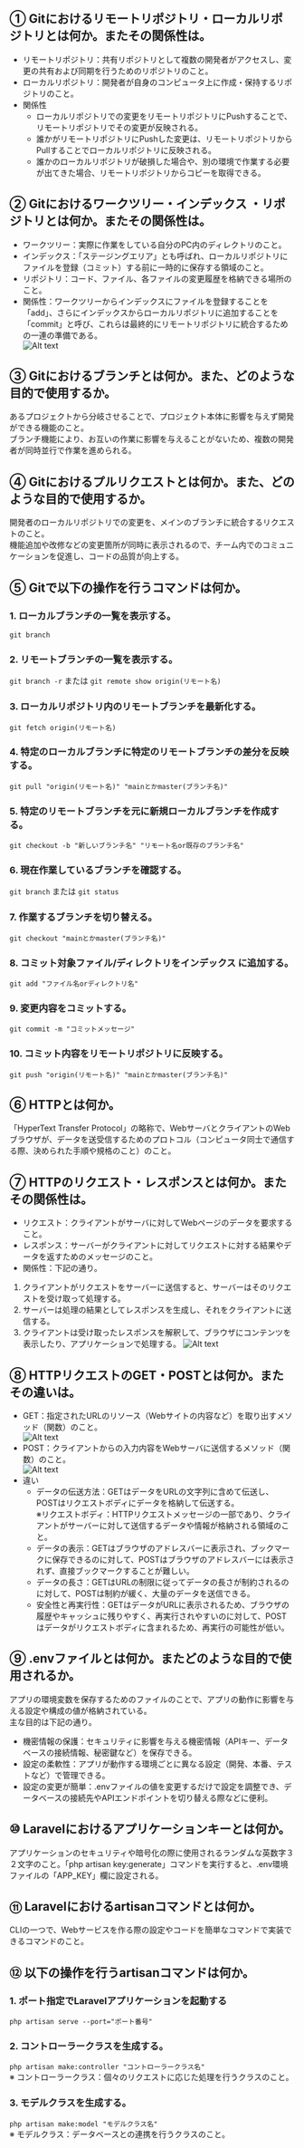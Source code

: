 ## ① Gitにおけるリモートリポジトリ・ローカルリポジトリとは何か。またその関係性は。

* リモートリポジトリ：共有リポジトリとして複数の開発者がアクセスし、変更の共有および同期を行うためのリポジトリのこと。
* ローカルリポジトリ：開発者が自身のコンピュータ上に作成・保持するリポジトリのこと。
* 関係性
    * ローカルリポジトリでの変更をリモートリポジトリにPushすることで、リモートリポジトリでその変更が反映される。
    * 誰かがリモートリポジトリにPushした変更は、リモートリポジトリからPullすることでローカルリポジトリに反映される。
    * 誰かのローカルリポジトリが破損した場合や、別の環境で作業する必要が出てきた場合、リモートリポジトリからコピーを取得できる。

## ② Gitにおけるワークツリー・インデックス ・リポジトリとは何か。またその関係性は。

* ワークツリー：実際に作業をしている自分のPC内のディレクトリのこと。
* インデックス：「ステージングエリア」とも呼ばれ、ローカルリポジトリにファイルを登録（コミット）する前に一時的に保存する領域のこと。
* リポジトリ：コード、ファイル、各ファイルの変更履歴を格納できる場所のこと。
* 関係性：ワークツリーからインデックスにファイルを登録することを「add」、さらにインデックスからローカルリポジトリに追加することを「commit」と呼び、これらは最終的にリモートリポジトリに統合するための一連の準備である。  
![Alt text](../img/08-1_1.png)

## ③ Gitにおけるブランチとは何か。また、どのような目的で使用するか。

あるプロジェクトから分岐させることで、プロジェクト本体に影響を与えず開発ができる機能のこと。  
ブランチ機能により、お互いの作業に影響を与えることがないため、複数の開発者が同時並行で作業を進められる。

## ④ Gitにおけるプルリクエストとは何か。また、どのような目的で使用するか。

開発者のローカルリポジトリでの変更を、メインのブランチに統合するリクエストのこと。  
機能追加や改修などの変更箇所が同時に表示されるので、チーム内でのコミュニケーションを促進し、コードの品質が向上する。

## ⑤ Gitで以下の操作を行うコマンドは何か。

### 1. ローカルブランチの一覧を表示する。

`git branch`

### 2. リモートブランチの一覧を表示する。

`git branch -r` または `git remote show origin(リモート名)`

### 3. ローカルリポジトリ内のリモートブランチを最新化する。

`git fetch origin(リモート名)`

### 4. 特定のローカルブランチに特定のリモートブランチの差分を反映する。

`git pull "origin(リモート名)" "mainとかmaster(ブランチ名)"`

### 5. 特定のリモートブランチを元に新規ローカルブランチを作成する。

`git checkout -b "新しいブランチ名" "リモート名or既存のブランチ名"`

### 6. 現在作業しているブランチを確認する。

`git branch` または `git status`

### 7. 作業するブランチを切り替える。

`git checkout "mainとかmaster(ブランチ名)"`

### 8. コミット対象ファイル/ディレクトリをインデックス に追加する。

`git add "ファイル名orディレクトリ名"`

### 9. 変更内容をコミットする。

`git commit -m "コミットメッセージ"`

### 10. コミット内容をリモートリポジトリに反映する。

`git push "origin(リモート名)" "mainとかmaster(ブランチ名)"`

## ⑥ HTTPとは何か。

「HyperText Transfer Protocol」の略称で、WebサーバとクライアントのWebブラウザが、データを送受信するためのプロトコル（コンピュータ同士で通信する際、決められた手順や規格のこと）のこと。

## ⑦ HTTPのリクエスト・レスポンスとは何か。またその関係性は。

* リクエスト：クライアントがサーバに対してWebページのデータを要求すること。
* レスポンス：サーバーがクライアントに対してリクエストに対する結果やデータを返すためのメッセージのこと。
* 関係性：下記の通り。
1. クライアントがリクエストをサーバーに送信すると、サーバーはそのリクエストを受け取って処理する。
2. サーバーは処理の結果としてレスポンスを生成し、それをクライアントに送信する。
3. クライアントは受け取ったレスポンスを解釈して、ブラウザにコンテンツを表示したり、アプリケーションで処理する。
![Alt text](../img/08-1_2.png)

## ⑧ HTTPリクエストのGET・POSTとは何か。またその違いは。

* GET：指定されたURLのリソース（Webサイトの内容など）を取り出すメソッド（関数）のこと。  
![Alt text](../img/08-1_3.png)
* POST：クライアントからの入力内容をWebサーバに送信するメソッド（関数）のこと。  
![Alt text](../img/08-1_4.png)
* 違い
  * データの伝送方法：GETはデータをURLの文字列に含めて伝送し、POSTはリクエストボディにデータを格納して伝送する。  
  ※リクエストボディ：HTTPリクエストメッセージの一部であり、クライアントがサーバーに対して送信するデータや情報が格納される領域のこと。
  * データの表示：GETはブラウザのアドレスバーに表示され、ブックマークに保存できるのに対して、POSTはブラウザのアドレスバーには表示されず、直接ブックマークすることが難しい。
  * データの長さ：GETはURLの制限に従ってデータの長さが制約されるのに対して、POSTは制約が緩く、大量のデータを送信できる。
  * 安全性と再実行性：GETはデータがURLに表示されるため、ブラウザの履歴やキャッシュに残りやすく、再実行されやすいのに対して、POSTはデータがリクエストボディに含まれるため、再実行の可能性が低い。

## ⑨ .envファイルとは何か。またどのような目的で使用されるか。

アプリの環境変数を保存するためのファイルのことで、アプリの動作に影響を与える設定や構成の値が格納されている。  
主な目的は下記の通り。
* 機密情報の保護：セキュリティに影響を与える機密情報（APIキー、データベースの接続情報、秘密鍵など）を保存できる。
* 設定の柔軟性：アプリが動作する環境ごとに異なる設定（開発、本番、テストなど）で管理できる。
* 設定の変更が簡単：.envファイルの値を変更するだけで設定を調整でき、データベースの接続先やAPIエンドポイントを切り替える際などに便利。

## ⑩ Laravelにおけるアプリケーションキーとは何か。

アプリケーションのセキュリティや暗号化の際に使用されるランダムな英数字３２文字のこと。「php artisan key:generate」コマンドを実行すると、.env環境ファイルの「APP_KEY」欄に設定される。

## ⑪ Laravelにおけるartisanコマンドとは何か。

CLIの一つで、Webサービスを作る際の設定やコードを簡単なコマンドで実装できるコマンドのこと。

## ⑫ 以下の操作を行うartisanコマンドは何か。

### 1. ポート指定でLaravelアプリケーションを起動する

`php artisan serve --port="ポート番号"`

### 2. コントローラークラスを生成する。

`php artisan make:controller "コントローラークラス名"`  
※ コントローラークラス：個々のリクエストに応じた処理を行うクラスのこと。

### 3. モデルクラスを生成する。

`php artisan make:model "モデルクラス名"`  
※ モデルクラス：データベースとの連携を行うクラスのこと。